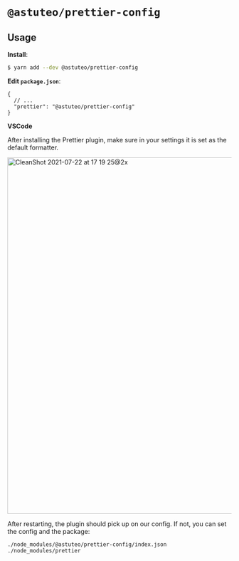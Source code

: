 # `@astuteo/prettier-config`

## Usage

**Install**:

```bash
$ yarn add --dev @astuteo/prettier-config
```

**Edit `package.json`**:

```jsonc
{
  // ...
  "prettier": "@astuteo/prettier-config"
}
```

**VSCode**

After installing the Prettier plugin, make sure in your settings it is set as the default formatter.

<img width="801" alt="CleanShot 2021-07-22 at 17 19 25@2x" src="https://user-images.githubusercontent.com/360177/126716660-63797c3a-74fe-4547-8f16-335cb81c3019.png">

After restarting, the plugin should pick up on our config. If not, you can set the config and the package:
```
./node_modules/@astuteo/prettier-config/index.json
./node_modules/prettier
```

